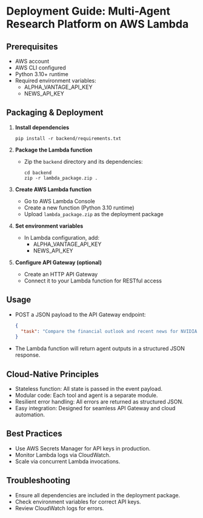 # Deployment Guide: Multi-Agent Research Platform on AWS Lambda

## Prerequisites
- AWS account
- AWS CLI configured
- Python 3.10+ runtime
- Required environment variables:
  - ALPHA_VANTAGE_API_KEY
  - NEWS_API_KEY

## Packaging & Deployment

1. **Install dependencies**
   ```
   pip install -r backend/requirements.txt
   ```

2. **Package the Lambda function**
   - Zip the `backend` directory and its dependencies:
     ```
     cd backend
     zip -r lambda_package.zip .
     ```

3. **Create AWS Lambda function**
   - Go to AWS Lambda Console
   - Create a new function (Python 3.10 runtime)
   - Upload `lambda_package.zip` as the deployment package

4. **Set environment variables**
   - In Lambda configuration, add:
     - ALPHA_VANTAGE_API_KEY
     - NEWS_API_KEY

5. **Configure API Gateway (optional)**
   - Create an HTTP API Gateway
   - Connect it to your Lambda function for RESTful access

## Usage

- POST a JSON payload to the API Gateway endpoint:
  ```json
  {
    "task": "Compare the financial outlook and recent news for NVIDIA and AMD."
  }
  ```

- The Lambda function will return agent outputs in a structured JSON response.

## Cloud-Native Principles

- Stateless function: All state is passed in the event payload.
- Modular code: Each tool and agent is a separate module.
- Resilient error handling: All errors are returned as structured JSON.
- Easy integration: Designed for seamless API Gateway and cloud automation.

## Best Practices

- Use AWS Secrets Manager for API keys in production.
- Monitor Lambda logs via CloudWatch.
- Scale via concurrent Lambda invocations.

## Troubleshooting

- Ensure all dependencies are included in the deployment package.
- Check environment variables for correct API keys.
- Review CloudWatch logs for errors.
